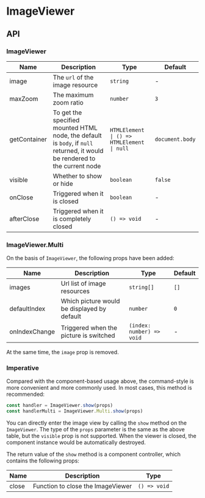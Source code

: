 # ImageViewer

<code src="./demos/demo1.tsx"></code>

## API

### ImageViewer

| Name         | Description                                                                                                                 | Type                                       | Default         |
| ------------ | --------------------------------------------------------------------------------------------------------------------------- | ------------------------------------------ | --------------- |
| image        | The `url` of the image resource                                                                                             | `string`                                   | -               |
| maxZoom      | The maximum zoom ratio                                                                                                      | `number`                                   | `3`             |
| getContainer | To get the specified mounted HTML node, the default is `body`, if `null` returned, it would be rendered to the current node | `HTMLElement \| () => HTMLElement \| null` | `document.body` |
| visible      | Whether to show or hide                                                                                                     | `boolean`                                  | `false`         |
| onClose      | Triggered when it is closed                                                                                                 | `boolean`                                  | -               |
| afterClose   | Triggered when it is completely closed                                                                                      | `() => void`                               | -               |

### ImageViewer.Multi

On the basis of `ImageViewer`, the following props have been added:

| Name          | Description                                 | Type                      | Default |
| ------------- | ------------------------------------------- | ------------------------- | ------- |
| images        | Url list of image resources                 | `string[]`                | `[]`    |
| defaultIndex  | Which picture would be displayed by default | `number`                  | `0`     |
| onIndexChange | Triggered when the picture is switched      | `(index: number) => void` | -       |

At the same time, the `image` prop is removed.

### Imperative

Compared with the component-based usage above, the command-style is more convenient and more commonly used. In most cases, this method is recommended:

```ts | pure
const handler = ImageViewer.show(props)
const handlerMulti = ImageViewer.Multi.show(props)
```

You can directly enter the image view by calling the `show` method on the `ImageViewer`. The type of the `props` parameter is the same as the above table, but the `visible` prop is not supported. When the viewer is closed, the component instance would be automatically destroyed.

The return value of the `show` method is a component controller, which contains the following props:

| Name  | Description                       | Type         |
| ----- | --------------------------------- | ------------ |
| close | Function to close the ImageViewer | `() => void` |
